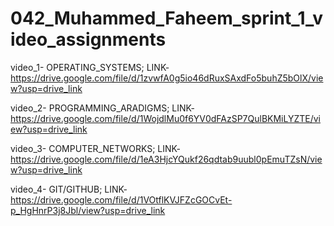 # 042_Muhammed_Faheem_sprint_1_video_assignments

video_1- OPERATING_SYSTEMS;
LINK-https://drive.google.com/file/d/1zvwfA0g5io46dRuxSAxdFo5buhZ5bOlX/view?usp=drive_link

video_2- PROGRAMMING_ARADIGMS;
LINK-https://drive.google.com/file/d/1WojdlMu0f6YV0dFAzSP7QulBKMiLYZTE/view?usp=drive_link

video_3- COMPUTER_NETWORKS;
LINK-https://drive.google.com/file/d/1eA3HjcYQukf26qdtab9uubl0pEmuTZsN/view?usp=drive_link

video_4- GIT/GITHUB;
LINK-https://drive.google.com/file/d/1VOtflKVJFZcGOCvEt-p_HgHnrP3j8Jbl/view?usp=drive_link
